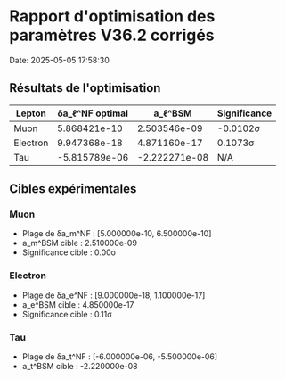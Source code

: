 # Rapport d'optimisation des paramètres V36.2 corrigés

Date: 2025-05-05 17:58:30

## Résultats de l'optimisation

| Lepton | δa_ℓ^NF optimal | a_ℓ^BSM | Significance |
|--------|----------------|---------|-------------|
| Muon | 5.868421e-10 | 2.503546e-09 | -0.0102σ |
| Electron | 9.947368e-18 | 4.871160e-17 | 0.1073σ |
| Tau | -5.815789e-06 | -2.222271e-08 | N/A |

## Cibles expérimentales

### Muon
- Plage de δa_m^NF : [5.000000e-10, 6.500000e-10]
- a_m^BSM cible : 2.510000e-09
- Significance cible : 0.00σ

### Electron
- Plage de δa_e^NF : [9.000000e-18, 1.100000e-17]
- a_e^BSM cible : 4.850000e-17
- Significance cible : 0.11σ

### Tau
- Plage de δa_t^NF : [-6.000000e-06, -5.500000e-06]
- a_t^BSM cible : -2.220000e-08


